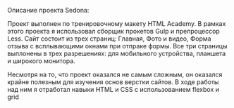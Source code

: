 Описание проекта Sedona:

Проект выполнен по тренировочному макету HTML Academy. 
В рамках этого проекта я использовал сборщик прокетов Gulp и препроцессор Less. 
Сайт состоит из трех страниц: Главная, Фото и видео, Форма отзыва с всплывающими окнами при отпраке формы. 
Все три страницы выплонены в трех разрешениях: для мобильного устройства, планшета и широкого монитора.

Несмотря на то, что проект оказался не самым сложным, он оказался крайне полезным для изучения основ верстки сайтов.
В ходе работы над ним я отработал навыки HTML и CSS с использованием flexbox и grid

